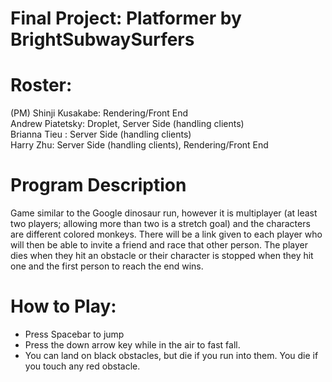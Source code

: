 # Final Project: Platformer by BrightSubwaySurfers

# Roster:
(PM) Shinji Kusakabe: Rendering/Front End  
Andrew Piatetsky: Droplet, Server Side (handling clients)  
Brianna Tieu : Server Side (handling clients)  
Harry Zhu: Server Side (handling clients), Rendering/Front End  

# Program Description
Game similar to the Google dinosaur run, however it is multiplayer (at least two players; allowing more than two is a stretch goal) and the characters are different colored monkeys. There will be a link given to each player who will then be able to invite a friend and race that other person. The player dies when they hit an obstacle or their character is stopped when they hit one and the first person to reach the end wins.

# How to Play:
- Press Spacebar to jump
- Press the down arrow key while in the air to fast fall.
- You can land on black obstacles, but die if you run into them. You die if you touch any red obstacle.
